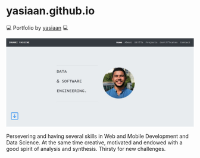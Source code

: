 # yasiaan.github.io
💻 Portfolio by [yasiaan](https://github.com/yasiaan) 💻

[![picture](pictures/portfozo.JPG)](https://yasiaan.github.io)


Persevering and having several skills in Web and Mobile Development and Data Science. At the same time creative, motivated and endowed with a good spirit of analysis and synthesis. Thirsty for new challenges.
